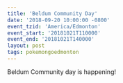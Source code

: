 ```yaml
---
title: 'Beldum Community Day'
date: '2018-09-20 10:00:00 -0800'
event_tzid: 'America/Edmonton'
event_start: '20181021T110000'
event_end: '20181021T140000'
layout: post
tags: pokemongoedmonton
---
```

Beldum Community day is happening!